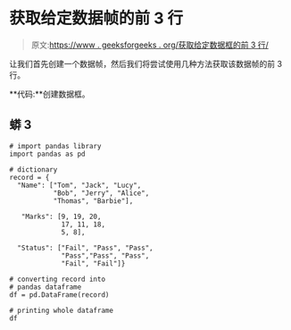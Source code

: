 # 获取给定数据帧的前 3 行

> 原文:[https://www . geeksforgeeks . org/获取给定数据框的前 3 行/](https://www.geeksforgeeks.org/get-the-first-3-rows-of-a-given-dataframe/)

让我们首先创建一个数据帧，然后我们将尝试使用几种方法获取该数据帧的前 3 行。

**代码:**创建数据框。

## 蟒 3

```
# import pandas library
import pandas as pd

# dictionary
record = {
  "Name": ["Tom", "Jack", "Lucy",
           "Bob", "Jerry", "Alice",
           "Thomas", "Barbie"],

   "Marks": [9, 19, 20, 
             17, 11, 18,
             5, 8], 

  "Status": ["Fail", "Pass", "Pass",
             "Pass","Pass", "Pass",
             "Fail", "Fail"]}

# converting record into
# pandas dataframe
df = pd.DataFrame(record)

# printing whole dataframe
df
```